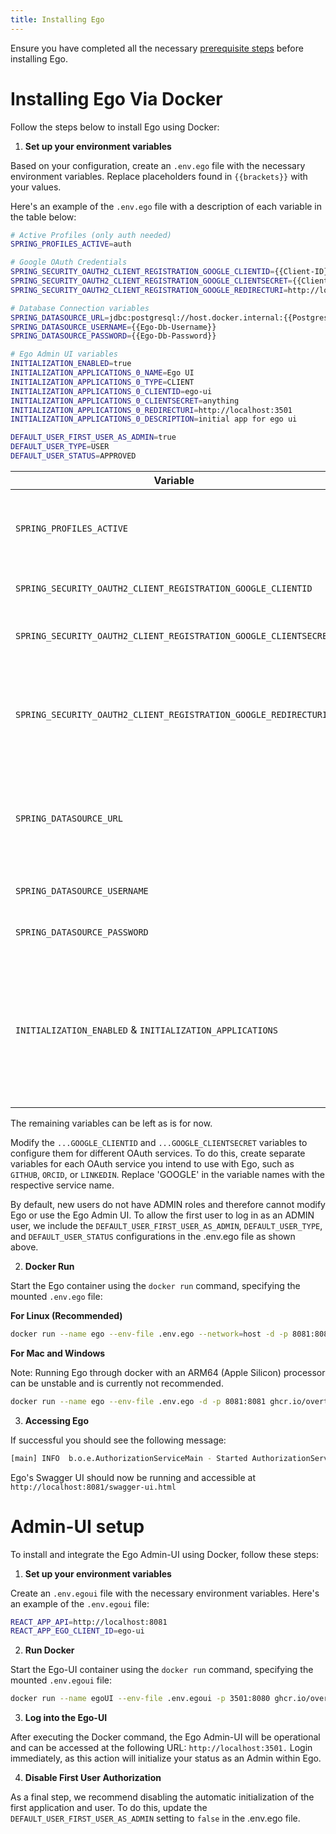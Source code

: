 ```yaml
---
title: Installing Ego
---
```


Ensure you have completed all the necessary <a href="/documentation/ego/installation/prerequisites/" target="_blank" rel="noopener noreferrer">prerequisite steps</a> before installing Ego.

# Installing Ego Via Docker

Follow the steps below to install Ego using Docker:

1. **Set up your environment variables** 

Based on your configuration, create an `.env.ego` file with the necessary environment variables. Replace placeholders found in `{{brackets}}` with your values. 

Here's an example of the `.env.ego` file with a description of each variable in the table below:

```bash
# Active Profiles (only auth needed)
SPRING_PROFILES_ACTIVE=auth

# Google OAuth Credentials
SPRING_SECURITY_OAUTH2_CLIENT_REGISTRATION_GOOGLE_CLIENTID={{Client-ID}}
SPRING_SECURITY_OAUTH2_CLIENT_REGISTRATION_GOOGLE_CLIENTSECRET={{Client-Secret}}
SPRING_SECURITY_OAUTH2_CLIENT_REGISTRATION_GOOGLE_REDIRECTURI=http://localhost:8081/oauth/code/google

# Database Connection variables
SPRING_DATASOURCE_URL=jdbc:postgresql://host.docker.internal:{{Postgres-Host(ex.5432)}/{{DB-Name}}
SPRING_DATASOURCE_USERNAME={{Ego-Db-Username}}
SPRING_DATASOURCE_PASSWORD={{Ego-Db-Password}}

# Ego Admin UI variables
INITIALIZATION_ENABLED=true
INITIALIZATION_APPLICATIONS_0_NAME=Ego UI
INITIALIZATION_APPLICATIONS_0_TYPE=CLIENT
INITIALIZATION_APPLICATIONS_0_CLIENTID=ego-ui
INITIALIZATION_APPLICATIONS_0_CLIENTSECRET=anything
INITIALIZATION_APPLICATIONS_0_REDIRECTURI=http://localhost:3501
INITIALIZATION_APPLICATIONS_0_DESCRIPTION=initial app for ego ui

DEFAULT_USER_FIRST_USER_AS_ADMIN=true
DEFAULT_USER_TYPE=USER
DEFAULT_USER_STATUS=APPROVED
```


| Variable                                                         | Description                                                |
|------------------------------------------------------------------|------------------------------------------------------------|
| `SPRING_PROFILES_ACTIVE`                                         | Specifies active Spring profiles, by default it will be set to 'auth'.  |
| `SPRING_SECURITY_OAUTH2_CLIENT_REGISTRATION_GOOGLE_CLIENTID`     | Client ID for Google OAuth credentials.                  |
| `SPRING_SECURITY_OAUTH2_CLIENT_REGISTRATION_GOOGLE_CLIENTSECRET` | Client Secret for Google OAuth credentials.     |
| `SPRING_SECURITY_OAUTH2_CLIENT_REGISTRATION_GOOGLE_REDIRECTURI`  | The redirect URI for google authentication, update the base URL according to your setup environment. |
| `SPRING_DATASOURCE_URL`                                          | URL for the database connection, with placeholders for host and database name. |
| `SPRING_DATASOURCE_USERNAME`                                     | Username for the database connection.                      |
| `SPRING_DATASOURCE_PASSWORD`                                     | Password for the database connection.                      |
| `INITIALIZATION_ENABLED` & `INITIALIZATION_APPLICATIONS`         | These variables are for the later initialization of the Ego Admin UI, these can be left as is for now or updated according to your setup environment.    |

The remaining variables can be left as is for now.

<Note title='Variables for other OAuth providers'> Modify the `...GOOGLE_CLIENTID` and `...GOOGLE_CLIENTSECRET` variables to configure them for different OAuth services. To do this, create separate variables for each OAuth service you intend to use with Ego, such as `GITHUB`, `ORCID`, or `LINKEDIN`. Replace 'GOOGLE' in the variable names with the respective service name.</Note>

<Note title='First Users'> By default, new users do not have ADMIN roles and therefore cannot modify Ego or use the Ego Admin UI. To allow the first user to log in as an ADMIN user, we include the `DEFAULT_USER_FIRST_USER_AS_ADMIN`, `DEFAULT_USER_TYPE`, and `DEFAULT_USER_STATUS` configurations in the .env.ego file as shown above.</Note>


2. **Docker Run**

Start the Ego container using the `docker run` command, specifying the mounted `.env.ego` file:

**For Linux (Recommended)**

```bash
docker run --name ego --env-file .env.ego --network=host -d -p 8081:8081 ghcr.io/overture-stack/ego:edge
```

**For Mac and Windows**

Note: Running Ego through docker with an ARM64 (Apple Silicon) processor can be unstable and is currently not recommended.

```bash
docker run --name ego --env-file .env.ego -d -p 8081:8081 ghcr.io/overture-stack/ego:edge
```

3. **Accessing Ego**

If successful you should see the following message:

```bash
[main] INFO  b.o.e.AuthorizationServiceMain - Started AuthorizationServiceMain in ... seconds (JVM running for ...)
```

Ego's Swagger UI should now be running and accessible at `http://localhost:8081/swagger-ui.html`

# Admin-UI setup

To install and integrate the Ego Admin-UI using Docker, follow these steps:

1. **Set up your environment variables** 

Create an `.env.egoui` file with the necessary environment variables. Here's an example of the `.env.egoui` file:

```bash
REACT_APP_API=http://localhost:8081
REACT_APP_EGO_CLIENT_ID=ego-ui
```

2. **Run Docker**

Start the Ego-UI container using the `docker run` command, specifying the mounted `.env.egoui` file:

```bash
docker run --name egoUI --env-file .env.egoui -p 3501:8080 ghcr.io/overture-stack/ego-ui:edge
```

3. **Log into the Ego-UI**

After executing the Docker command, the Ego Admin-UI will be operational and can be accessed at the following URL: `http://localhost:3501.` Login immediately, as this action will initialize your status as an Admin within Ego.

4. **Disable First User Authorization**

As a final step, we recommend disabling the automatic initialization of the first application and user. To do this, update the `DEFAULT_USER_FIRST_USER_AS_ADMIN` setting to `false` in the .env.ego file.

